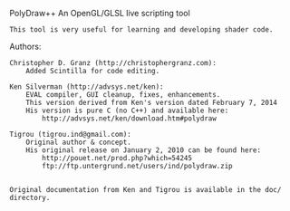 PolyDraw++
An OpenGL/GLSL live scripting tool

	This tool is very useful for learning and developing shader code.

Authors:

	Christopher D. Granz (http://christophergranz.com):
		Added Scintilla for code editing.

	Ken Silverman (http://advsys.net/ken):
		EVAL compiler, GUI cleanup, fixes, enhancements.
		This version derived from Ken's version dated February 7, 2014
		His version is pure C (no C++) and available here:
			http://advsys.net/ken/download.htm#polydraw

	Tigrou (tigrou.ind@gmail.com):
		Original author & concept.
		His original release on January 2, 2010 can be found here:
			http://pouet.net/prod.php?which=54245
			ftp://ftp.untergrund.net/users/ind/polydraw.zip
		 

	Original documentation from Ken and Tigrou is available in the doc/ directory.

